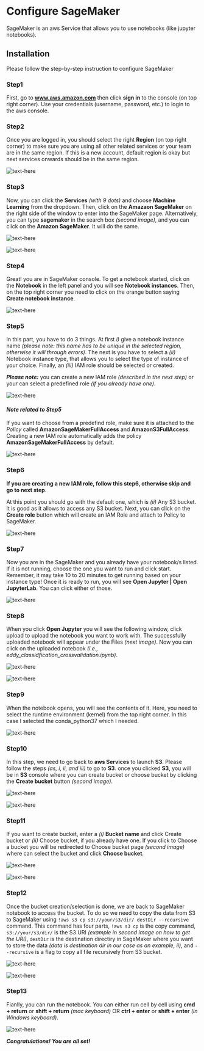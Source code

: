 # Configure SageMaker

SageMaker is an aws Service that allows you to use notebooks (like jupyter notebooks).

## Installation

Please follow the step-by-step instruction to configure SageMaker

### Step1

First, go to **www.aws.amazon.com** then click **sign in** to the console (on top right corner). Use your credentials (username, password, etc.) to login to the aws console.

### Step2

Once you are logged in, you should select the right **Region** (on top right corner) to make sure you are using all other related services or your team are in the same region. If this is a new account, default region is okay but next services onwards should be in the same region.

![text-here](./images/4.png)

### Step3

Now, you can click the **Services** _(with 9 dots)_ and choose **Machine Learning** from the dropdown. Then, click on the **Amazaon SageMaker** on the right side of the window to enter into the SageMaker page. Alternatively, you can type **sagemaker** in the search box _(second image)_, and you can click on the **Amazon SageMaker**. It will do the same.

![text-here](./images/5.png)

![text-here](./images/6.png)

### Step4

Great! you are in SageMaker console. To get a notebook started, click on the **Notebook** in the left panel and you will see **Notebook instances**. Then, on the top right corner you need to click on the orange button saying **Create notebook instance**.

![text-here](./images/7.png)

### Step5

In this part, you have to do 3 things. At first _i)_ give a notebook instance name _(please note: this name has to be unique in the selected region, otherwise it will through errors)_. The next is you have to select a _(ii)_ Notebook instance type, that allows you to select the type of instance of your choice. Finally, an _(iii)_ IAM role should be selected or created. 

***Please note:*** you can create a new IAM role _(described in the next step)_ or your can select a predefined role _(if you already have one)_.

![text-here](./images/8.png)

#### _Note related to Step5_

If you want to choose from a predefind role, make sure it is attached to the _Policy_ called **AmazonSageMakerFullAccess** and **AmazonS3FullAccess**. Creating a new IAM role automatically adds the policy **AmazonSageMakerFullAccess** by default.

![text-here](./images/8_1.png)

### Step6

**If you are creating a new IAM role, follow this step6, otherwise skip and go to next step**.

At this point you should go with the default one, which is _(ii)_ Any S3 bucket. It is good as it allows to access any S3 bucket. Next, you can click on the **Create role** button which will create an IAM Role and attach to Policy to SageMaker.

![text-here](./images/9.png)

### Step7

Now you are in the SageMaker and you already have your notebook/s listed. If it is not running, choose the one you want to run and click start. Remember, it may take 10 to 20 minutes to get running based on your instance type! Once it is ready to run, you will see **Open Jupyter | Open JupyterLab**. You can click either of those.

![text-here](./images/10.png)

### Step8

When you click **Open Jupyter** you will see the following window, click upload to upload the notebook you want to work with. The successfully uploaded notebook will appear under the Files _(next image)_. Now you can click on the uploaded notebook _(i.e., eddy_classidfication_crossvalidation.ipynb)_.

![text-here](./images/11.png)

![text-here](./images/12.png)

### Step9

When the notebook opens, you will see the contents of it. Here, you need to select the runtime environment (kernel) from the top right corner. In this case I selected the conda_python37 which I needed.

![text-here](./images/13.png)

### Step10

In this step, we need to go back to **aws Services** to launch **S3**. Please follow the steps _(as, i, ii, and iii)_ to go to **S3**. once you clicked **S3**, you will be in **S3** console where you can create bucket or choose bucket by clicking the **Create bucket** button _(second image)_.

![text-here](./images/15.png)

![text-here](./images/16.png)

### Step11

If you want to create bucket, enter a _(i)_ **Bucket name** and click Create bucket or _(ii)_ Choose bucket, if you already have one. If you click to Choose a bucket you will be redirected to Choose bucket page _(second image)_ where can select the bucket and click **Choose bucket**. 

![text-here](./images/17.png)

![text-here](./images/18.png)

### Step12

Once the bucket creation/selection is done, we are back to SageMaker notebook to access the bucket. To do so we need to copy the data from S3 to SageMaker using `!aws s3 cp s3://your/s3/dir/ destDir --recursive` command. This command has four parts, `!aws s3 cp` is the copy command, `s3://your/s3/dir/` is the S3 URI _(example in second image on how to get the URI)_, `destDir` is the destination directiry in SageMaker where you want to store the data _(data is destination dir in our case as an example, ii)_, and `--recursive` is a flag to copy all file recursively from S3 bucket.


![text-here](./images/19.png)

![text-here](./images/18-1.png)

### Step13

Fianlly, you can run the notebook. You can either run cell by cell using **cmd + return** or **shift + return** _(mac keyboard)_ OR **ctrl + enter** or **shift + enter** _(in Windows keyboard)_.

![text-here](./images/14.png)

***Congratulations! You are all set!***
